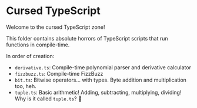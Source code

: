 # Cursed TypeScript

Welcome to the cursed TypeScript zone!

This folder contains absolute horrors of TypeScript scripts that run functions in compile-time.

In order of creation:

- `derivative.ts`: Compile-time polynomial parser and derivative calculator
- `fizzbuzz.ts`: Compile-time FizzBuzz
- `bit.ts`: Bitwise operators... with types. Byte addition and multiplication too, heh.
- `tuple.ts`: Basic arithmetic! Adding, subtracting, multiplying, dividing! Why is it called `tuple.ts`? 🙂
